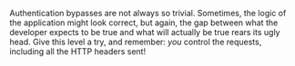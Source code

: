 Authentication bypasses are not always so trivial.
Sometimes, the logic of the application might look correct, but again, the gap between what the developer expects to be true and what will actually be true rears its ugly head.
Give this level a try, and remember: _you_ control the requests, including all the HTTP headers sent!
